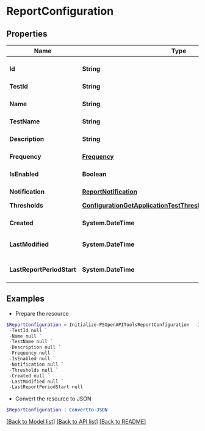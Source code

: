 # ReportConfiguration
## Properties

Name | Type | Description | Notes
------------ | ------------- | ------------- | -------------
**Id** | **String** | Report configuration id | [optional] 
**TestId** | **String** | Test id | [optional] 
**Name** | **String** | Report configuration name | [optional] 
**TestName** | **String** | Test name | [optional] 
**Description** | **String** | Report configuration description | [optional] 
**Frequency** | [**Frequency**](Frequency.md) |  | [optional] 
**IsEnabled** | **Boolean** | Enable report configuration | [optional] 
**Notification** | [**ReportNotification**](ReportNotification.md) |  | [optional] 
**Thresholds** | [**ConfigurationGetApplicationTestThresholds200ResponseInner[]**](ConfigurationGetApplicationTestThresholds200ResponseInner.md) | Report thresholds | [optional] 
**Created** | **System.DateTime** | Created date-time | [optional] 
**LastModified** | **System.DateTime** | Last modified date-time | [optional] 
**LastReportPeriodStart** | **System.DateTime** | Last report period start date-time | [optional] 

## Examples

- Prepare the resource
```powershell
$ReportConfiguration = Initialize-PSOpenAPIToolsReportConfiguration  -Id null `
 -TestId null `
 -Name null `
 -TestName null `
 -Description null `
 -Frequency null `
 -IsEnabled null `
 -Notification null `
 -Thresholds null `
 -Created null `
 -LastModified null `
 -LastReportPeriodStart null
```

- Convert the resource to JSON
```powershell
$ReportConfiguration | ConvertTo-JSON
```

[[Back to Model list]](../README.md#documentation-for-models) [[Back to API list]](../README.md#documentation-for-api-endpoints) [[Back to README]](../README.md)

